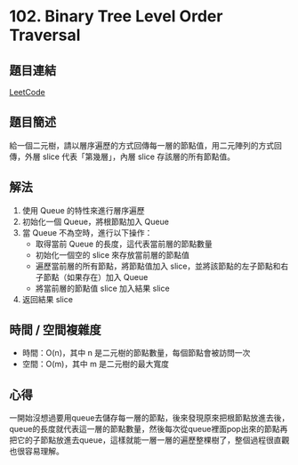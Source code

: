 # 102. Binary Tree Level Order Traversal

## 題目連結
[LeetCode](https://leetcode.com/problems/binary-tree-level-order-traversal/)

## 題目簡述
給一個二元樹，請以層序遍歷的方式回傳每一層的節點值，用二元陣列的方式回傳，外層 slice 代表「第幾層」，內層 slice 存該層的所有節點值。

## 解法
1. 使用 Queue 的特性來進行層序遍歷
2. 初始化一個 Queue，將根節點加入 Queue
3. 當 Queue 不為空時，進行以下操作：
   - 取得當前 Queue 的長度，這代表當前層的節點數量
   - 初始化一個空的 slice 來存放當前層的節點值
   - 遍歷當前層的所有節點，將節點值加入 slice，並將該節點的左子節點和右子節點（如果存在）加入 Queue
   - 將當前層的節點值 slice 加入結果 slice
4. 返回結果 slice

## 時間 / 空間複雜度
- 時間：O(n)，其中 n 是二元樹的節點數量，每個節點會被訪問一次
- 空間：O(m)，其中 m 是二元樹的最大寬度

## 心得
一開始沒想過要用queue去儲存每一層的節點，後來發現原來把根節點放進去後，queue的長度就代表這一層的節點數量，然後每次從queue裡面pop出來的節點再把它的子節點放進去queue，這樣就能一層一層的遍歷整棵樹了，整個過程很直觀也很容易理解。
